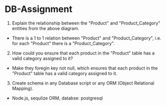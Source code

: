 # DB-Assignment

1. Explain the relationship between the "Product" and "Product_Category" entities from the above diagram.
- There is a 1 to 1 relation between "Product" and "Product_Category", i.e. for each "Product" there is a "Product_Category".

2. How could you ensure that each product in the "Product" table has a valid category assigned to it?
- Make they foregin key not null, which ensures that each product in the "Product" table has a valid category assigned to it.

3. Create schema in any Database script or any ORM (Object Relational Mapping).
- Node.js, sequlize ORM, databse: postgresql
